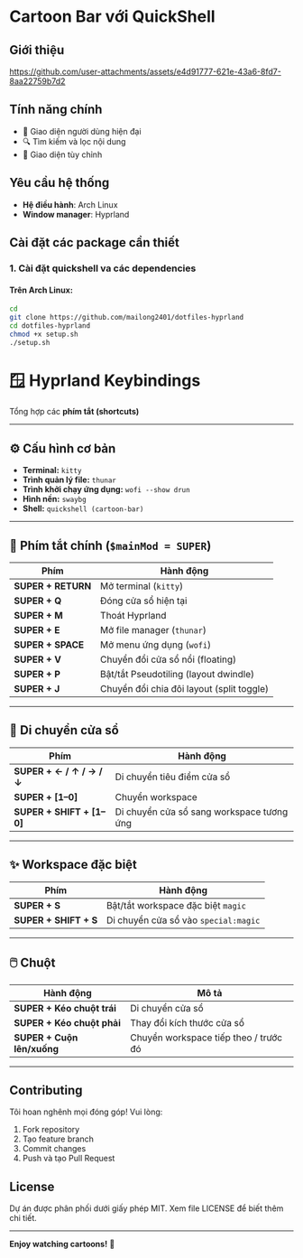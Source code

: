 # Cartoon Bar với QuickShell


## Giới thiệu

https://github.com/user-attachments/assets/e4d91777-621e-43a6-8fd7-8aa22759b7d2


## Tính năng chính

- 📱 Giao diện người dùng hiện đại
- 🔍 Tìm kiếm và lọc nội dung
- 🎨 Giao diện tùy chỉnh

## Yêu cầu hệ thống

- **Hệ điều hành**: Arch Linux
- **Window manager**: Hyprland


## Cài đặt các package cần thiết

### 1. Cài đặt quickshell va các dependencies

#### Trên Arch Linux:
```bash
cd
git clone https://github.com/mailong2401/dotfiles-hyprland
cd dotfiles-hyprland
chmod +x setup.sh
./setup.sh
```

# 🪟 Hyprland Keybindings

Tổng hợp các **phím tắt (shortcuts)**

---

## ⚙️ Cấu hình cơ bản

- **Terminal:** `kitty`  
- **Trình quản lý file:** `thunar`  
- **Trình khởi chạy ứng dụng:** `wofi --show drun`  
- **Hình nền:** `swaybg`  
- **Shell:** `quickshell (cartoon-bar)`

---

## 🎹 Phím tắt chính (`$mainMod = SUPER`)

| Phím | Hành động |
|------|------------|
| **SUPER + RETURN** | Mở terminal (`kitty`) |
| **SUPER + Q** | Đóng cửa sổ hiện tại |
| **SUPER + M** | Thoát Hyprland |
| **SUPER + E** | Mở file manager (`thunar`) |
| **SUPER + SPACE** | Mở menu ứng dụng (`wofi`) |
| **SUPER + V** | Chuyển đổi cửa sổ nổi (floating) |
| **SUPER + P** | Bật/tắt Pseudotiling (layout dwindle) |
| **SUPER + J** | Chuyển đổi chia đôi layout (split toggle) |

---

## 🧭 Di chuyển cửa sổ

| Phím | Hành động |
|------|------------|
| **SUPER + ← / ↑ / → / ↓** | Di chuyển tiêu điểm cửa sổ |
| **SUPER + [1–0]** | Chuyển workspace |
| **SUPER + SHIFT + [1–0]** | Di chuyển cửa sổ sang workspace tương ứng |

---

## ✨ Workspace đặc biệt

| Phím | Hành động |
|------|------------|
| **SUPER + S** | Bật/tắt workspace đặc biệt `magic` |
| **SUPER + SHIFT + S** | Di chuyển cửa sổ vào `special:magic` |

---

## 🖱️ Chuột

| Hành động | Mô tả |
|------------|-------|
| **SUPER + Kéo chuột trái** | Di chuyển cửa sổ |
| **SUPER + Kéo chuột phải** | Thay đổi kích thước cửa sổ |
| **SUPER + Cuộn lên/xuống** | Chuyển workspace tiếp theo / trước đó |

---


## Contributing

Tôi hoan nghênh mọi đóng góp! Vui lòng:
1. Fork repository
2. Tạo feature branch
3. Commit changes
4. Push và tạo Pull Request

## License

Dự án được phân phối dưới giấy phép MIT. Xem file LICENSE để biết thêm chi tiết.

---
**Enjoy watching cartoons!** 🎉
